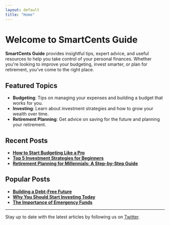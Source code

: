 ```yaml
---
layout: default
title: "Home"
---
```


# Welcome to SmartCents Guide

**SmartCents Guide** provides insightful tips, expert advice, and useful resources to help you take control of your personal finances. Whether you're looking to improve your budgeting, invest smarter, or plan for retirement, you've come to the right place.

## Featured Topics

- **Budgeting**: Tips on managing your expenses and building a budget that works for you.
- **Investing**: Learn about investment strategies and how to grow your wealth over time.
- **Retirement Planning**: Get advice on saving for the future and planning your retirement.

## Recent Posts

- [**How to Start Budgeting Like a Pro**](./_posts/2024-11-11-start-budgeting.md)
- [**Top 5 Investment Strategies for Beginners**](./_posts/2024-11-12-investment-strategies.md)
- [**Retirement Planning for Millennials: A Step-by-Step Guide**](./_posts/2024-11-13-retirement-planning.md)

## Popular Posts

- [**Building a Debt-Free Future**](./_posts/2024-11-14-debt-free-guide.md)
- [**Why You Should Start Investing Today**](./_posts/2024-11-15-start-investing.md)
- [**The Importance of Emergency Funds**](./_posts/2024-11-16-emergency-fund.md)

---

Stay up to date with the latest articles by following us on [Twitter](https://twitter.com/SmartCentsGuide).
